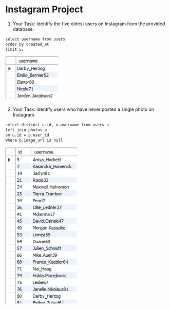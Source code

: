 # Instagram Project


1. Your Task: Identify the five oldest users on Instagram from the provided database.

```
select username from users
order by created_at 
limit 5;
```
![Alt text](image-1.png)

2. Your Task: Identify users who have never posted a single photo on Instagram.

```
select distinct u.id, u.username from users u
left join photos p
on u.id = p.user_id
where p.image_url is null
```
![Alt text](image-2.png)





































